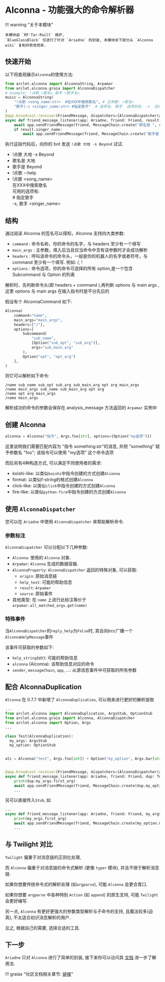 # Alconna - 功能强大的命令解析器

!!! warning "关于本模块"

    本模块由 `RF-Tar-Railt` 维护,
    `BlueGlassBlock` 仅进行了针对 `Ariadne` 的封装, 本模块余下部分从 `Alconna wiki` 复制并修改而来.

## 快速开始

以下将直观展示`Alconna`的使用方法:

```python
from arclet.alconna import AlconnaString, Arpamar
from arclet.alconna.graia import AlconnaDispatcher
# example: !点歌 <歌名> 歌手 <歌手名>
music = AlconnaString(
    "!点歌 <song_name:str>  #在XXX中搜索歌名", # 主参数: <歌名>
    "歌手|-s <singer_name:str> #指定歌手"  # 选项名: 歌手  选项别名: -s  选项参数: <歌手名>
)
@app.broadcast.receiver(FriendMessage, dispatchers=[AlconnaDispatcher(alconna=music, help_flag='reply')])
async def friend_message_listener(app: Ariadne, friend: Friend, result: Arpamar):
    await app.sendFriendMessage(friend, MessageChain.create("歌名是 ", result.song_name))
    if result.singer_name:
        await app.sendFriendMessage(friend, MessageChain.create("歌手是 ", result.singer_name))
```

执行这段代码后，向你的 bot 发送 `!点歌 大地 -s Beyond` 试试.

<div>
<ul>
 <li class="chat right">!点歌 大地 -s Beyond</li>
 <li class="chat left">歌名是 大地</li>
 <li class="chat left">歌手是 Beyond</li>
 <li class="chat right">!点歌 --help</li>
 <li class="chat left">!点歌 &lt;song_name&gt;<br>在XXX中搜索歌名<br>可用的选项有:<br>&#35; 指定歌手<br>  -s, 歌手 &lt;singer_name&gt;</li>
</ul>
</div>

## 结构

通过阅读 Alconna 的签名可以得知，Alconna 支持四大类参数: 
- `command` : 命令名称，你的命令的名字，与 headers 至少有一个填写
- `main_args` : 主参数，填入后当且仅当命令中含有该参数时才会成功解析
- `headers` : 呼叫该命令的命令头，一般是你的机器人的名字或者符号，与 command 至少有一个填写. 例如: /, !
- `options` : 命令选项，你的命令可选择的所有 option,是一个包含 Subcommand 与 Option 的列表

解析时，先判断命令头(即 headers + command ),再判断 options 与 main args , 这里 options 与 main args 在输入指令时是不分先后的

假设有个 AlconnaCommand 如下:

```python
Alconna(
    command="name",
    main_args="main_args",
    headers=["/"],
    options=[
        Subcommand(
            "sub_name",
            [Option("sub_opt", "sub_arg")],
            args="sub_main_arg"
        ),
        Option("opt", "opt_arg")
    ],
)
```

则它可以解析如下命令:

```
/name sub_name sub_opt sub_arg sub_main_arg opt arg main_args
/name main_args sub_name sub_main_arg opt arg 
/name opt arg main_args
/name main_args
```

解析成功的命令的参数会保存在 analysis_message 方法返回的 `Arpamar` 实例中

## 创建 Alconna

```python
alconna = Alconna("指令", Args.foo[str], options=[Option("my选项")])
```

这里说明我们需要匹配内容为 "指令 something:str"的消息, 并把 "something" 赋予参数名 "foo"; 该指令可以使用 "my选项" 这个命令选项

而后另有4种构造方式, 可以满足不同使用者的需求:
- koishi-like: 以类似`koishi`中指令创建的方式创建`Alconna`
- format: 以类似f-string的格式创建`Alconna`
- click-like: 以类似`click`中指令创建的方式创建`Alconna`
- fire-like: 以类似`python-fire`中指令创建的方式创建`Alconna`

## 使用 `AlconnaDispatcher`

您可以在 `Ariadne` 中使用 `AlconnaDispatcher` 来帮助解析命令.

### 参数标注

`AlconnaDispatcher` 可以分配以下几种参数:

- `Alconna`: 使用的 `Alconna` 对象.
- `Arpamar`: `Alconna` 生成的数据容器.
- `AlconnaProperty`: `AlconnaDispatcher` 返回的特殊对象, 可以获取:
    - `origin`: 原始消息链
    - `help_text`: 可能的帮助信息
    - `result`: `Arpamar`
    - `source`: 原始事件
- 其他类型: 在 `name` 上进行此标注等价于`arpamar.all_matched_args.get(name)`

### 特殊事件

当`AlconnaDispatcher`的`reply_help`为`False`时, 其会向bcc广播一个`AlconnaHelpMessage`事件

该事件可获取的参数如下:
- `help_string`(str): 可能的帮助信息
- `alconna` (Alconna): 该帮助信息对应的命令
- `sender`, `messageChain`, `app`, ...: 从源消息事件中可获取的所有参数

## 配合 AlconnaDuplication

`Alconna` 在 0.7.7 中新增了 `AlconnaDuplication`, 可以用来进行更好的解析提取

```python
...
from arclet.alconna import AlconnaDuplication, ArgsStub, OptionStub
from arclet.alconna.graia import Alconna, AlconnaDispatcher
from arclet.alconna import Option, Args
...

class Test(AlconnaDuplication):
  my_args: ArgsStub
  my_option: OptionStub
  

alc = Alconna("test", Args.foo[int]) + Option("my_option", Args.bar[str])


@app.broadcast.receiver(FriendMessage, dispatchers=[AlconnaDispatcher(alconna=alc)])
async def friend_message_listener(app: Ariadne, friend: Friend, dup: Test):
    print(dup.my_args.first_arg)
    await app.sendFriendMessage(friend, MessageChain.create(dup.my_option.name))
    ...
```

另可以直接传入`Stub`, 如
```python
...
async def friend_message_listener(app: Ariadne, friend: Friend, my_args: ArgsStub, my_option: OptionStub):
    print(my_args.first_arg)
    await app.sendFriendMessage(friend, MessageChain.create(my_option.name))
    ...
```

## 与 Twilight 对比

`Twilight` 偏重于对消息链的正则化处理,

而 `Alconna` 偏重于对消息链的命令式解析 (更像 `typer` 模块), 并且不限于解析消息链.

如果你想要传统命令式的解析处理 (如`argparse`), 可能 `Alconna` 会更合胃口.

如果你想要 `argparse` 中各种特别 `Action` (如 `append`) 的原生支持, 可能 `Twilight` 会更好编写.

另一点,  `Alconna` 有更好更强大的参数类型解析与子命令的支持, 且魔法较多(迫真), 不太适合初识消息解析的用户.

总之, 根据自己的需要, 选择合适的工具.

## 下一步

`Ariadne` 只对 `Alconna` 进行了简单的封装, 接下来你可以访问其 [文档](https://arcletproject.github.io/docs/alconna/tutorial) 进一步了解用法.

!!! graiax "社区文档相关章节: [链接](https://graiax.cn/make_ero_bot/tutorials/6_4_alconna.html)"
